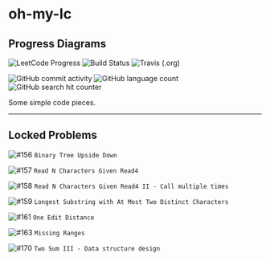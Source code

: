 # oh-my-lc

## Progress Diagrams

![LeetCode Progress](https://img.shields.io/badge/Solving%20Progress-170%2F1187%20Completed-F89F1B?style=flat-square&logo=LeetCode)
![Build Status](https://github.com/yuetsin/oh-my-lc/workflows/build/badge.svg)
![Travis (.org)](https://img.shields.io/travis/yuetsin/oh-my-lc?color=3EAAAF&label=travis%20ci&logo=Travis%20CI&style=flat-square)

![GitHub commit activity](https://img.shields.io/github/commit-activity/w/yuetsin/oh-my-lc.svg?style=flat-square)
![GitHub language count](https://img.shields.io/github/languages/count/yuetsin/oh-my-lc.svg?style=flat-square)
![GitHub search hit counter](https://img.shields.io/github/search/yuetsin/oh-my-lc/fuck.svg?style=flat-square)

Some simple code pieces.

---

## Locked Problems

![#156](https://img.shields.io/badge/156-Medium-yellow.svg?style=flat-square) `Binary Tree Upside Down`

![#157](https://img.shields.io/badge/157-Easy-green.svg?style=flat-square) `Read N Characters Given Read4`

![#158](https://img.shields.io/badge/158-Hard-red.svg?style=flat-square) `Read N Characters Given Read4 II - Call multiple times`

![#159](https://img.shields.io/badge/159-Hard-red.svg?style=flat-square) `Longest Substring with At Most Two Distinct Characters`

![#161](https://img.shields.io/badge/161-Medium-yellow.svg?style=flat-square) `One Edit Distance`

![#163](https://img.shields.io/badge/163-Medium-yellow.svg?style=flat-square) `Missing Ranges`

![#170](https://img.shields.io/badge/170-Easy-green.svg?style=flat-square) `Two Sum III - Data structure design`

